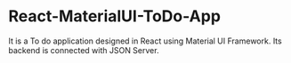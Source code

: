 # React-MaterialUI-ToDo-App
It is a To do application designed in React using Material UI Framework. Its backend is connected with JSON Server.
